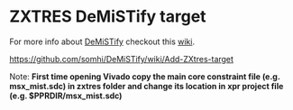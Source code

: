 # ZXTRES DeMiSTify target 

For more info about [DeMiSTify](https://github.com/robinsonb5/DeMiSTify) checkout this [wiki](https://github.com/somhi/DeMiSTify/wiki).

https://github.com/somhi/DeMiSTify/wiki/Add-ZXtres-target

Note: **First time opening Vivado copy the main core constraint file (e.g. msx_mist.sdc) in zxtres folder and change its location in xpr project file (e.g. $PPRDIR/msx_mist.sdc)**

